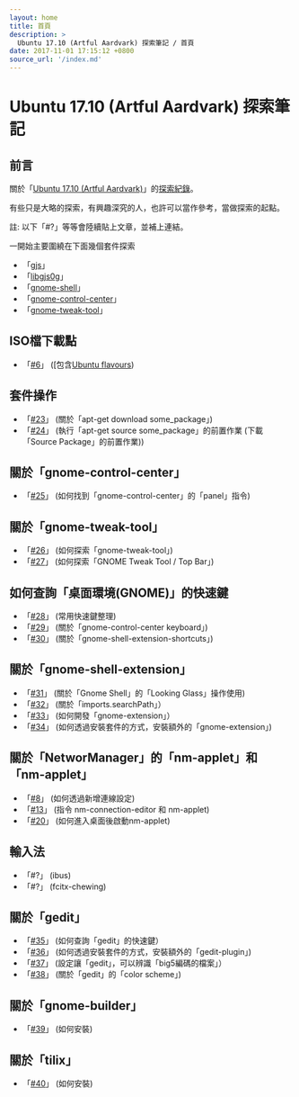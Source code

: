 ```yaml
---
layout: home
title: 首頁
description: >
  Ubuntu 17.10 (Artful Aardvark) 探索筆記 / 首頁
date: 2017-11-01 17:15:12 +0800
source_url: '/index.md'
---
```



# Ubuntu 17.10 (Artful Aardvark) 探索筆記


## 前言

關於「[Ubuntu 17.10 (Artful Aardvark)](https://wiki.ubuntu.com/ArtfulAardvark/ReleaseNotes)」的[探索紀錄](https://www.ubuntu-tw.org/modules/newbb/viewtopic.php?post_id=358814#forumpost358814)。

有些只是大略的探索，有興趣深究的人，也許可以當作參考，當做探索的起點。

註: 以下「#?」等等會陸續貼上文章，並補上連結。

一開始主要圍繞在下面幾個套件探索

* 「[gjs](https://packages.ubuntu.com/artful/gjs)」
* 「[libgjs0g](https://packages.ubuntu.com/artful/libgjs0g)」
* 「[gnome-shell](https://packages.ubuntu.com/artful/gnome-shell)」
* 「[gnome-control-center](https://packages.ubuntu.com/artful/gnome-control-center)」
* 「[gnome-tweak-tool](https://packages.ubuntu.com/artful/gnome-tweak-tool)」


## ISO檔下載點

* 「[#6](https://www.ubuntu-tw.org/modules/newbb/viewtopic.php?post_id=358650#forumpost358650)」 ([包含[Ubuntu flavours](https://www.ubuntu.com/download/ubuntu-flavours))


## 套件操作

* 「[#23](https://www.ubuntu-tw.org/modules/newbb/viewtopic.php?post_id=358816#forumpost358816)」 (關於「apt-get download some_package」)
* 「[#24](https://www.ubuntu-tw.org/modules/newbb/viewtopic.php?post_id=358818#forumpost358818)」 (執行「apt-get source some_package」的前置作業 (下載「Source Package」的前置作業))


## 關於「gnome-control-center」

* 「[#25](https://www.ubuntu-tw.org/modules/newbb/viewtopic.php?post_id=358820#forumpost358820)」 (如何找到「gnome-control-center」的「panel」指令)


## 關於「gnome-tweak-tool」

* 「[#26](https://www.ubuntu-tw.org/modules/newbb/viewtopic.php?post_id=358822#forumpost358822)」 (如何探索「gnome-tweak-tool」)
* 「[#27](https://www.ubuntu-tw.org/modules/newbb/viewtopic.php?post_id=358824#forumpost358824)」 (如何探索「GNOME Tweak Tool / Top Bar」)


## 如何查詢「桌面環境(GNOME)」的快速鍵

* 「[#28](https://www.ubuntu-tw.org/modules/newbb/viewtopic.php?post_id=358826#forumpost358826)」 (常用快速鍵整理)
* 「[#29](https://www.ubuntu-tw.org/modules/newbb/viewtopic.php?post_id=358828#forumpost358828)」 (關於「gnome-control-center keyboard」)
* 「[#30](https://www.ubuntu-tw.org/modules/newbb/viewtopic.php?post_id=358830#forumpost358830)」 (關於「gnome-shell-extension-shortcuts」)


## 關於「gnome-shell-extension」

* 「[#31](https://www.ubuntu-tw.org/modules/newbb/viewtopic.php?post_id=358832#forumpost358832)」 (關於「Gnome Shell」的「Looking Glass」操作使用)
* 「[#32](https://www.ubuntu-tw.org/modules/newbb/viewtopic.php?post_id=358834#forumpost358834)」 (關於「imports.searchPath」）
* 「[#33](https://www.ubuntu-tw.org/modules/newbb/viewtopic.php?post_id=358836#forumpost358836)」 (如何開發「gnome-extension」）
* 「[#34](https://www.ubuntu-tw.org/modules/newbb/viewtopic.php?post_id=358838#forumpost358838)」 (如何透過安裝套件的方式，安裝額外的「gnome-extension」)


## 關於「NetworManager」的「nm-applet」和「nm-applet」

* 「[#8](https://www.ubuntu-tw.org/modules/newbb/viewtopic.php?post_id=358654#forumpost358654)」 (如何透過新增連線設定)
* 「[#13](https://www.ubuntu-tw.org/modules/newbb/viewtopic.php?post_id=358664#forumpost358664)」 (指令 nm-connection-editor 和 nm-applet)
* 「[#20](https://www.ubuntu-tw.org/modules/newbb/viewtopic.php?post_id=358722#forumpost358722)」 (如何進入桌面後啟動nm-applet)


## 輸入法

* 「#?」 (ibus)
* 「#?」 (fcitx-chewing)


## 關於「gedit」

* 「[#35](https://www.ubuntu-tw.org/modules/newbb/viewtopic.php?post_id=358840#forumpost358840)」 (如何查詢「gedit」的快速鍵）
* 「[#36](https://www.ubuntu-tw.org/modules/newbb/viewtopic.php?post_id=358842#forumpost358842)」 (如何透過安裝套件的方式，安裝額外的「gedit-plugin」)
* 「[#37](https://www.ubuntu-tw.org/modules/newbb/viewtopic.php?post_id=358844#forumpost358844)」 (設定讓「gedit」，可以辨識「big5編碼的檔案」）
* 「[#38](https://www.ubuntu-tw.org/modules/newbb/viewtopic.php?post_id=358846#forumpost358846)」 (關於「gedit」的「color scheme」)


## 關於「gnome-builder」

* 「[#39](https://www.ubuntu-tw.org/modules/newbb/viewtopic.php?post_id=358848#forumpost358848)」 (如何安裝)


## 關於「tilix」

* 「[#40](https://www.ubuntu-tw.org/modules/newbb/viewtopic.php?post_id=358850#forumpost358850)」 (如何安裝)
